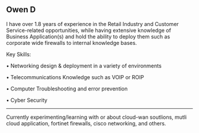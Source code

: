 ## Owen D

I have over 1.8 years of experience in the Retail Industry and Customer Service-related opportunities, while having extensive knowledge of Business Application(s) and hold the ability to deploy them such as corporate wide firewalls to internal knowledge bases.

Key Skills:

• Networking design & deployment in a variety of environments

• Telecommunications Knowledge such as VOIP or ROIP

• Computer Troubleshooting and error prevention

• Cyber Security

------------------------------------------------------------

Currently experimenting/learning with or about cloud-wan soutlions, mutli cloud application, fortinet firewalls, cisco networking, and others.

